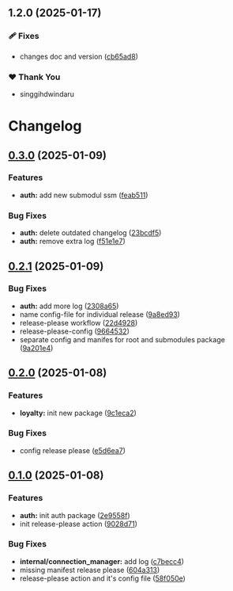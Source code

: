 ## 1.2.0 (2025-01-17)

### 🩹 Fixes

- changes doc and version ([cb65ad8](https://github.com/singgihdwindaru/go-monorepo/commit/cb65ad8))

### ❤️ Thank You

- singgihdwindaru

# Changelog

## [0.3.0](https://github.com/singgihdwindaru/go-monorepo/compare/v0.2.1...v0.3.0) (2025-01-09)


### Features

* **auth:** add new submodul ssm ([feab511](https://github.com/singgihdwindaru/go-monorepo/commit/feab511766b4929c18275e7f986fd7f5ab6b0956))


### Bug Fixes

* **auth:** delete outdated changelog ([23bcdf5](https://github.com/singgihdwindaru/go-monorepo/commit/23bcdf56faa5dbfa8964f4158230484ffac2b9de))
* **auth:** remove extra log ([f51e1e7](https://github.com/singgihdwindaru/go-monorepo/commit/f51e1e790bc083323e7b80b5f01ed935e17405b9))

## [0.2.1](https://github.com/singgihdwindaru/go-monorepo/compare/v0.2.0...v0.2.1) (2025-01-09)


### Bug Fixes

* **auth:** add more log ([2308a65](https://github.com/singgihdwindaru/go-monorepo/commit/2308a65d2c993d74cc9b755c151841945c82ad4a))
* name config-file for individual release ([9a8ed93](https://github.com/singgihdwindaru/go-monorepo/commit/9a8ed932465cae662bb4183e404e5bb77ab2646e))
* release-please workflow ([22d4928](https://github.com/singgihdwindaru/go-monorepo/commit/22d4928e40fe83fbfd2e73dd409cf9eda3fc3dfa))
* release-please-config ([9664532](https://github.com/singgihdwindaru/go-monorepo/commit/9664532684cea98dff9998650d2c2a06b599f88c))
* separate config and manifes for root and submodules package ([9a201e4](https://github.com/singgihdwindaru/go-monorepo/commit/9a201e4122324fbaf665529571fe1703c45a3a42))

## [0.2.0](https://github.com/singgihdwindaru/go-monorepo/compare/v0.1.0...v0.2.0) (2025-01-08)


### Features

* **loyalty:** init new package ([9c1eca2](https://github.com/singgihdwindaru/go-monorepo/commit/9c1eca222574afb594c63b4a9f48c5e88f54540f))


### Bug Fixes

* config release please ([e5d6ea7](https://github.com/singgihdwindaru/go-monorepo/commit/e5d6ea7a78effd5d4ecb8c1dde8c0038d05f1f8b))

## [0.1.0](https://github.com/singgihdwindaru/go-monorepo/compare/v0.0.2...v0.1.0) (2025-01-08)


### Features

* **auth:** init auth package ([2e9558f](https://github.com/singgihdwindaru/go-monorepo/commit/2e9558f113dd901618ca1d57af9cc6b0e55f5706))
* init release-please action ([9028d71](https://github.com/singgihdwindaru/go-monorepo/commit/9028d71aa1d388b7c97de6e09a6aa91f79f891d1))


### Bug Fixes

* **internal/connection_manager:** add log ([c7becc4](https://github.com/singgihdwindaru/go-monorepo/commit/c7becc449e591b64a31b5af26c53b70beccf6824))
* missing manifest release please ([604a313](https://github.com/singgihdwindaru/go-monorepo/commit/604a313888f2db65f25736c9af303d4ffdf23aeb))
* release-please action and it's config file ([58f050e](https://github.com/singgihdwindaru/go-monorepo/commit/58f050e7ca3d8b8f16641a863ba3b096f15fc9f7))
